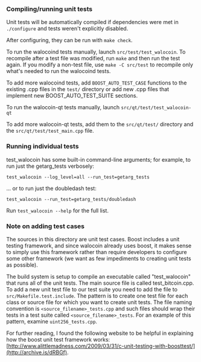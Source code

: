 ### Compiling/running unit tests

Unit tests will be automatically compiled if dependencies were met in `./configure`
and tests weren't explicitly disabled.

After configuring, they can be run with `make check`.

To run the walocoind tests manually, launch `src/test/test_walocoin`. To recompile
after a test file was modified, run `make` and then run the test again. If you
modify a non-test file, use `make -C src/test` to recompile only what's needed
to run the walocoind tests.

To add more walocoind tests, add `BOOST_AUTO_TEST_CASE` functions to the existing
.cpp files in the `test/` directory or add new .cpp files that
implement new BOOST_AUTO_TEST_SUITE sections.

To run the walocoin-qt tests manually, launch `src/qt/test/test_walocoin-qt`

To add more walocoin-qt tests, add them to the `src/qt/test/` directory and
the `src/qt/test/test_main.cpp` file.

### Running individual tests

test_walocoin has some built-in command-line arguments; for
example, to run just the getarg_tests verbosely:

    test_walocoin --log_level=all --run_test=getarg_tests

... or to run just the doubledash test:

    test_walocoin --run_test=getarg_tests/doubledash

Run `test_walocoin --help` for the full list.

### Note on adding test cases

The sources in this directory are unit test cases.  Boost includes a
unit testing framework, and since walocoin already uses boost, it makes
sense to simply use this framework rather than require developers to
configure some other framework (we want as few impediments to creating
unit tests as possible).

The build system is setup to compile an executable called "test_walocoin"
that runs all of the unit tests.  The main source file is called
test_bitcoin.cpp. To add a new unit test file to our test suite you need
to add the file to `src/Makefile.test.include`. The pattern is to create
one test file for each class or source file for which you want to create
unit tests.  The file naming convention is `<source_filename>_tests.cpp`
and such files should wrap their tests in a test suite
called `<source_filename>_tests`. For an example of this pattern,
examine `uint256_tests.cpp`.

For further reading, I found the following website to be helpful in
explaining how the boost unit test framework works:
[http://www.alittlemadness.com/2009/03/31/c-unit-testing-with-boosttest/](http://archive.is/dRBGf).
